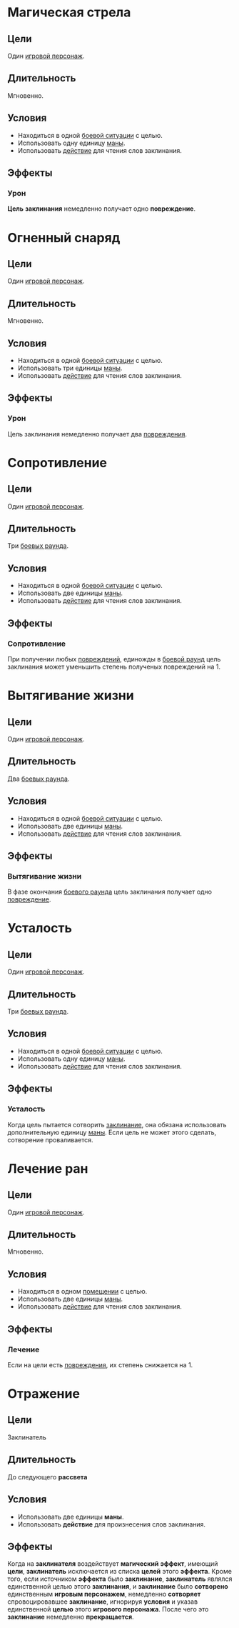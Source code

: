 # Магическая стрела
## Цели
Один [игровой персонаж](Glossary.md#игровой-персонаж).
## Длительность
Мгновенно.
## Условия
- Находиться в одной [боевой ситуации](Glossary.md#боевая-ситуация) с целью.
- Использовать одну единицу [маны](Glossary.md#мана).
- Использовать [действие](Glossary.md#действие) для чтения слов заклинания.
## Эффекты
### Урон
**Цель** **заклинания** немедленно получает одно **повреждение**.

# Огненный снаряд
## Цели
Один [игровой персонаж](Glossary.md#игровой-персонаж).
## Длительность
Мгновенно.
## Условия
- Находиться в одной [боевой ситуации](Glossary.md#боевая-ситуация) с целью.
- Использовать три единицы [маны](Glossary.md#мана).
- Использовать [действие](Glossary.md#действие) для чтения слов заклинания.
## Эффекты
### Урон
Цель заклинания немедленно получает два [повреждения](Glossary.md#повреждение).

# Сопротивление
## Цели
Один [игровой персонаж](Glossary.md#игровой-персонаж).
## Длительность
Три [боевых раунда](Glossary.md#боевой-раунд).
## Условия
- Находиться в одной [боевой ситуации](Glossary.md#боевая-ситуация) с целью.
- Использовать две единицы [маны](Glossary.md#мана).
- Использовать [действие](Glossary.md#действие) для чтения слов заклинания.
## Эффекты
### Сопротивление
При получении любых [повреждений](Glossary.md#повреждение),
единожды в [боевой раунд](Glossary.md#боевой-раунд)
цель заклинания может уменьшить степень полученых повреждений на 1.

# Вытягивание жизни
## Цели
Один [игровой персонаж](Glossary.md#игровой-персонаж).
## Длительность
Два [боевых раунда](Glossary.md#боевой-раунд).
## Условия
- Находиться в одной [боевой ситуации](Glossary.md#боевая-ситуация) с целью.
- Использовать две единицы [маны](Glossary.md#мана).
- Использовать [действие](Glossary.md#действие) для чтения слов заклинания.
## Эффекты
### Вытягивание жизни
В фазе окончания [боевого раунда](Glossary.md#боевой-раунд) цель заклинания получает одно [повреждение](Glossary.md#повреждение).

# Усталость
## Цели
Один [игровой персонаж](Glossary.md#игровой-персонаж).
## Длительность
Три [боевых раунда](Glossary.md#боевой-раунд).
## Условия
- Находиться в одной [боевой ситуации](Glossary.md#боевая-ситуация) с целью.
- Использовать одну единицу [маны](Glossary.md#мана).
- Использовать [действие](Glossary.md#действие) для чтения слов заклинания.
## Эффекты
### Усталость
Когда цель пытается сотворить [заклинание](Glossary.md#заклинание),
она обязана использовать дополнительную единицу [маны](Glossary.md#мана).
Если цель не может этого сделать, сотворение проваливается.

# Лечение ран
## Цели
Один [игровой персонаж](Glossary.md#игровой-персонаж).
## Длительность
Мгновенно.
## Условия
- Находиться в одном [помещении](Glossary.md#помещение) с целью.
- Использовать две единицы [маны](Glossary.md#мана).
- Использовать [действие](Glossary.md#действие) для чтения слов заклинания.
## Эффекты
### Лечение
Если на цели есть [повреждения](Glossary.md#повреждение), их степень снижается на 1.

# Отражение
## Цели
Заклинатель
## Длительность
До следующего **рассвета**
## Условия
- Использовать две единицы **маны**.
- Использовать **действие** для произнесения слов заклинания.
## Эффекты
Когда на **заклинателя** воздействует **магический** **эффект**, имеющий **цели**,
**заклинатель** исключается из списка **целей** этого **эффекта**.
Кроме того, если источником **эффекта** было **заклинание**,
**заклинатель** являлся единственной целью этого **заклинания**,
и **заклинание** было **сотворено** единственным **игровым персонажем**,
немедленно **сотворяет** спровоцировавшее **заклинание**,
игнорируя **условия** и указав единственной **целью** этого **игрового персонажа**.
После чего это **заклинание** немедленно **прекращается**.
